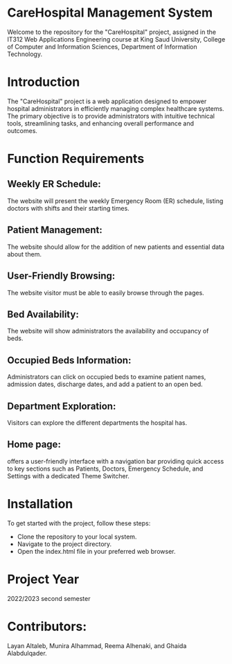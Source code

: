 
# CareHospital Management System
Welcome to the repository for the "CareHospital" project, assigned in the IT312 Web Applications Engineering course at King Saud University, College of Computer and Information Sciences, Department of Information Technology.

# Introduction
The "CareHospital" project is a  web application designed to empower hospital administrators in efficiently managing complex healthcare systems. The primary objective is to provide administrators with intuitive technical tools, streamlining tasks, and enhancing overall performance and outcomes.

#  Function Requirements
##  Weekly ER Schedule:
The website will present the weekly Emergency Room (ER) schedule, listing doctors with shifts and their starting times.
##  Patient Management:
The website should allow for the addition of new patients and essential data about them.
## User-Friendly Browsing:
The website visitor must be able to easily browse through the pages.
##  Bed Availability:
The website will show administrators the availability and occupancy of beds.
##  Occupied Beds Information:
Administrators can click on occupied beds to examine patient names, admission dates, discharge dates, and add a patient to an open bed.
##  Department Exploration:
 Visitors can explore the different departments the hospital has.
##  Home page:
offers a user-friendly interface with a navigation bar providing quick access to key sections such as Patients, Doctors, Emergency Schedule, and Settings with a dedicated Theme Switcher.

# Installation
To get started with the project, follow these steps:
-  Clone the repository to your local system.
-  Navigate to the project directory.
-  Open the index.html file in your preferred web browser.

# Project Year
2022/2023 second semester  

# Contributors:
Layan Altaleb, Munira Alhammad, Reema Alhenaki, and Ghaida Alabdulqader.

